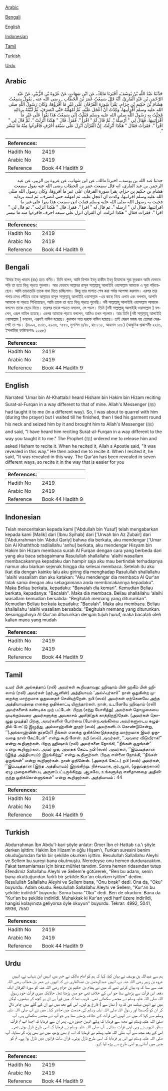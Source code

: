 [Arabic](#arabic)

[Bengali](#bengali)

[English](#english)

[Indonesian](#indonesian)

[Tamil](#tamil)

[Turkish](#turkish)

[Urdu](#urdu)

## Arabic


<div dir="rtl" lang="ar" style={{fontSize:'larger',backgroundColor:'#f8f9fa',padding:20}}>
حَدَّثَنَا عَبْدُ اللَّهِ بْنُ يُوسُفَ، أَخْبَرَنَا مَالِكٌ، عَنِ ابْنِ شِهَابٍ، عَنْ عُرْوَةَ بْنِ الزُّبَيْرِ، عَنْ عَبْدِ الرَّحْمَنِ بْنِ عَبْدٍ الْقَارِيِّ، أَنَّهُ قَالَ سَمِعْتُ عُمَرَ بْنَ الْخَطَّابِ ـ رضى الله عنه ـ يَقُولُ سَمِعْتُ هِشَامَ بْنَ حَكِيمِ بْنِ حِزَامٍ، يَقْرَأُ سُورَةَ الْفُرْقَانِ عَلَى غَيْرِ مَا أَقْرَؤُهَا، وَكَانَ رَسُولُ اللَّهِ صلى الله عليه وسلم أَقْرَأَنِيهَا، وَكِدْتُ أَنْ أَعْجَلَ عَلَيْهِ، ثُمَّ أَمْهَلْتُهُ حَتَّى انْصَرَفَ، ثُمَّ لَبَّبْتُهُ بِرِدَائِهِ فَجِئْتُ بِهِ رَسُولَ اللَّهِ صلى الله عليه وسلم فَقُلْتُ إِنِّي سَمِعْتُ هَذَا يَقْرَأُ عَلَى غَيْرِ مَا أَقْرَأْتَنِيهَا، فَقَالَ لِي ‏"‏ أَرْسِلْهُ ‏"‏‏.‏ ثُمَّ قَالَ لَهُ ‏"‏ اقْرَأْ ‏"‏‏.‏ فَقَرَأَ‏.‏ قَالَ ‏"‏ هَكَذَا أُنْزِلَتْ ‏"‏‏.‏ ثُمَّ قَالَ لِي ‏"‏ اقْرَأْ ‏"‏‏.‏ فَقَرَأْتُ فَقَالَ ‏"‏ هَكَذَا أُنْزِلَتْ‏.‏ إِنَّ الْقُرْآنَ أُنْزِلَ عَلَى سَبْعَةِ أَحْرُفٍ فَاقْرَءُوا مِنْهُ مَا تَيَسَّرَ ‏"‏‏.‏
</div>
<div style={{backgroundColor:'#f8f9fa',padding:20, marginBottom: 10}}><table> <thead> <tr> <th>References:</th> <th></th> </tr> </thead> <tbody><tr><td>Hadith No</td><td>2419</td></tr><tr><td>Arabic No</td><td>2419</td></tr><tr><td>Reference</td><td>Book 44 Hadith 9</td></tr></tbody></table></div>


<div dir="rtl" lang="ar" style={{fontSize:'larger',backgroundColor:'#f8f9fa',padding:20}}>
حدثنا عبد الله بن يوسف، اخبرنا مالك، عن ابن شهاب، عن عروة بن الزبير، عن عبد الرحمن بن عبد القاري، انه قال سمعت عمر بن الخطاب رضى الله عنه يقول سمعت هشام بن حكيم بن حزام، يقرا سورة الفرقان على غير ما اقروها، وكان رسول الله صلى الله عليه وسلم اقرانيها، وكدت ان اعجل عليه، ثم امهلته حتى انصرف، ثم لببته بردايه فجيت به رسول الله صلى الله عليه وسلم فقلت اني سمعت هذا يقرا على غير ما اقراتنيها، فقال لي " ارسله ". ثم قال له " اقرا ". فقرا. قال " هكذا انزلت ". ثم قال لي " اقرا ". فقرات فقال " هكذا انزلت. ان القران انزل على سبعة احرف فاقرءوا منه ما تيسر
</div>
<div style={{backgroundColor:'#f8f9fa',padding:20, marginBottom: 10}}><table> <thead> <tr> <th>References:</th> <th></th> </tr> </thead> <tbody><tr><td>Hadith No</td><td>2419</td></tr><tr><td>Arabic No</td><td>2419</td></tr><tr><td>Reference</td><td>Book 44 Hadith 9</td></tr></tbody></table></div>

## Bengali


<div dir="ltr" lang="bn" style={{fontSize:'larger',backgroundColor:'#f8f9fa',padding:20}}>
‘উমার ইবনু খাত্তাব (রাঃ) হতে বর্ণিত। তিনি বলেন, আমি হিশাম ইবনু হাকীম ইবনু হিযামকে সূরা ফুরকান আমি যেভাবে পড়ি তা হতে ভিন্ন পড়তে শুনলাম। আর যেভাবে আল্লাহর রাসূল সাল্লাল্লাহু আলাইহি ওয়াসাল্লাম আমাকে এ সূরা পড়িয়েছেন। আমি তাড়াতাড়ি তাকে বাধা দিতে চাচ্ছিলাম। কিন্তু তার সালাত শেষ করা পর্যন্ত অপেক্ষা করলাম। এরপর তার গলায় চাদর পেঁচিয়ে তাকে আল্লাহর রাসূল সাল্লাল্লাহু আলাইহি ওয়াসাল্লাম -এর কাছে নিয়ে এলাম এবং বললাম, আপনি আমাকে যা পড়তে শিখিয়েছেন, আমি তাকে তা হতে ভিন্ন পড়তে শুনেছি। নবী সাল্লাল্লাহু আলাইহি ওয়াসাল্লাম আমাকে বললেন তাকে ছেড়ে দিতে। তারপর তাকে পড়তে বললেন, সে পড়ল। তিনি [নবী সাল্লাল্লাহু আলাইহি ওয়াসাল্লাম ] বললেন, এরূপ নাযিল হয়েছে। এরপর আমাকে পড়তে বললেন, আমিও তখন পড়লাম। আর তিনি [নবী সাল্লাল্লাহু আলাইহি ওয়াসাল্লাম ] বললেন, এরূপই নাযিল হয়েছে। কুরআন সাত হরফে নাযিল হয়েছে। তাই যেরূপ সহজ হয় তোমরা সেরূপেই তা পড়। (৪৯৯২, ৫০৪১, ২৯৩৬, ৭৫৫০, মুসলিম ৬/৪৮, হাঃ ৮১৮, আহমাদ ১৫৮) (আধুনিক প্রকাশনীঃ ২২৪১, ইসলামিক ফাউন্ডেশনঃ ২২৫৮)
</div>
<div style={{backgroundColor:'#f8f9fa',padding:20, marginBottom: 10}}><table> <thead> <tr> <th>References:</th> <th></th> </tr> </thead> <tbody><tr><td>Hadith No</td><td>2419</td></tr><tr><td>Arabic No</td><td>2419</td></tr><tr><td>Reference</td><td>Book 44 Hadith 9</td></tr></tbody></table></div>

## English


<div dir="ltr" lang="en" style={{fontSize:'larger',backgroundColor:'#f8f9fa',padding:20}}>
Narrated 'Umar bin Al-Khattab:I heard Hisham bin Hakim bin Hizam reciting Surat-al-Furqan in a way different to that of mine. Allah's Messenger (ﷺ) had taught it to me (in a different way). So, I was about to quarrel with him (during the prayer) but I waited till he finished, then I tied his garment round his neck and seized him by it and brought him to Allah's Messenger (ﷺ) and said, "I have heard him reciting Surat-al-Furqan in a way different to the way you taught it to me." The Prophet (ﷺ) ordered me to release him and asked Hisham to recite it. When he recited it, Allah s Apostle said, "It was revealed in this way." He then asked me to recite it. When I recited it, he said, "It was revealed in this way. The Qur'an has been revealed in seven different ways, so recite it in the way that is easier for you
</div>
<div style={{backgroundColor:'#f8f9fa',padding:20, marginBottom: 10}}><table> <thead> <tr> <th>References:</th> <th></th> </tr> </thead> <tbody><tr><td>Hadith No</td><td>2419</td></tr><tr><td>Arabic No</td><td>2419</td></tr><tr><td>Reference</td><td>Book 44 Hadith 9</td></tr></tbody></table></div>

## Indonesian


<div dir="ltr" lang="id" style={{fontSize:'larger',backgroundColor:'#f8f9fa',padding:20}}>
Telah menceritakan kepada kami ['Abdullah bin Yusuf] telah mengabarkan kepada kami [Malik] dari [Ibnu Syihab] dari ['Urwah bin Az Zubair] dari ['Abdurrahman bin 'Abdul Qariy] bahwa dia berkata, aku mendengar ['Umar bin Al Khaththob radliallahu 'anhu] berkata, aku mendengar Hisyam bin Hakim bin Hizam membaca surah Al Furqan dengan cara yang berbeda dari yang aku baca sebagaimana Rasulullah shallallahu 'alaihi wasallam membacakannya kepadaku dan hampir saja aku mau bertindak terhadapnya namun aku biarkan sejenak hingga dia selesai membaca. Setelah itu aku ikat dia dengan kainku lalu aku giring dia menghadap Rasulullah shallallahu 'alaihi wasallam dan aku katakan: "Aku mendengar dia membaca Al Qur'an tidak sama dengan aku sebagaimana anda membacakannya kepadaku". Maka Beliau berkata, kepadaku: "Bawalah dia kemari". Kemudian Beliau berkata, kepadanya: "Bacalah". Maka dia membaca. Beliau shallallahu 'alaihi wasallam kemudian bersabda: "Begitulah memang yang diturunkan". Kemudian Beliau berkata kepadaku: "Bacalah". Maka aku membaca. Beliau shallallahu 'alaihi wasallam bersabda: "Begitulah memang yang diturunkan. Sesungguhnya Al Qur'an diturunkan dengan tujuh huruf, maka bacalah oleh kalian mana yang mudah
</div>
<div style={{backgroundColor:'#f8f9fa',padding:20, marginBottom: 10}}><table> <thead> <tr> <th>References:</th> <th></th> </tr> </thead> <tbody><tr><td>Hadith No</td><td>2419</td></tr><tr><td>Arabic No</td><td>2419</td></tr><tr><td>Reference</td><td>Book 44 Hadith 9</td></tr></tbody></table></div>

## Tamil


<div dir="ltr" lang="ta" style={{fontSize:'larger',backgroundColor:'#f8f9fa',padding:20}}>
உமர் பின் அல்கத்தாப் (ரலி) அவர்கள் கூறியதாவது: ஹிஷாம் பின் ஹகீம் பின் ஹிஸாம் (ரலி) அவர்கள் (குர்ஆனின்) அத்தியாயம் ‘அல்ஃபுர்காû” நான் ஓதுகின்ற முறைக்கு மாற்றமாக ஓதுவதைச் செவியுற்றேன். நபி (ஸல்) அவர்கள் ஏற்கெனவே அந்த அத்தியாயத்தை எனக்கு ஓதிக்காட்டி யிருந்தார்கள். நான், உடனேயே ஹிஷாம் (ரலி) அவர்களைக் கண்டிக்க முற் பட்டேன். பிறகு (சற்று யோசித்து) அவர்கள் தொழுகையை முடிக்கும்வரை அவர்களுக்கு அவகாசம் அளித்(துக் காத்திருந்)தேன். (அவர்கள் தொழுது முடித்த) பிறகு, அவர்களின் போர்வை (போன்றஅங்கி)யை அவர்களுடைய கழுத்தில் போட்டு இழுத்து, அல்லாஹ்வின் தூதர் (ஸல்) அவர்களிடம் கொண்டுசென்று, ‘‘(அல்லாஹ்வின் தூதரே!) நீங்கள் எனக்கு ஓதிக்கொடுத்ததற்கு மாற்றமாக இவர் ஓதுவதை நான் கேட்டேன்” என்று கூறி னேன். நபி (ஸல்) அவர்கள், ‘‘அவரை விடுவீராக!” என்று கூறினார்கள். பிறகு ஹிஷாம் (ரலி) அவர்களை நோக்கி, ‘‘நீங்கள் ஓதுங்கள்” என்று கூறினார்கள். அவர் ஓத, அதைக் கேட்ட நபி (ஸல்) அவர்கள், ‘‘இப்படித்தான் (இந்த அத்தியாயம்) இறங்கிற்று” என்று கூறினார்கள். பிறகு என்னை நோக்கி, ‘‘நீங்கள் ஓதுங்கள்” என்று கூறினார்கள். நான் ஓதினேன். (அதைக் கேட்ட) நபி (ஸல்) அவர்கள், ‘‘இப்படித்தான் (இந்த அத்தியாயம்) இறங்கிற்று. நிச்சயமாக, குர்ஆன், (ஓதுவதற்கான) ஏழு முறைகளின்படி அருளப்பட்டிருக்கிறது. ஆகவே, உங்களுக்கு எளிதானதை அதிலிருந்து ஓதிக்கொள்ளுங்கள்” என்று கூறினார்கள். அத்தியாயம் : 44
</div>
<div style={{backgroundColor:'#f8f9fa',padding:20, marginBottom: 10}}><table> <thead> <tr> <th>References:</th> <th></th> </tr> </thead> <tbody><tr><td>Hadith No</td><td>2419</td></tr><tr><td>Arabic No</td><td>2419</td></tr><tr><td>Reference</td><td>Book 44 Hadith 9</td></tr></tbody></table></div>

## Turkish


<div dir="ltr" lang="tr" style={{fontSize:'larger',backgroundColor:'#f8f9fa',padding:20}}>
Abdurrahman İbn Abdu'l-kari şöyle anlatır: Ömer İbn el-Hattab r.a.'ı şöyle derken işittim: Hakim İbn Hizam'ın oğlu Hişam'ı, Furkan suresini benim okuduğumdan farklı bir şekilde okurken işittim. Resulullah Sallallahu Aleyhi ve Sellem bu sureyi bana okutmuştu. Neredeyse onu hemen durduracaktım. Fakat tamamlaması için biraz mühlet tanıdım. Sonra hemen ridasından tutup Efendimiz Sallallahu Aleyhi ve Sellem'e götürerek, "Ben bu adamı, senin bana okuttuğundan farklı bir şekilde Kur'an okurken işittim" dedim. Resulullah Sallallahu Aleyhi ve Sellem bana, "Onu bırak" dedi. Ona da, "Oku" buyurdu. Adam okudu. Resulullah Sallallahu Aleyhi ve Sellem, "Kur'an bu şekilde indirildi" buyurdu. Sonra bana "Oku" dedi. Ben de okudum. Bana da "Kur'an bu şekilde indirildi. Muhakkak ki Kur'an yedi harf üzere indirildi, hangisi kolayınıza geliyorsa öyle okuyun" buyurdu. Tekrar: 4992, 5041, 6936, 7550
</div>
<div style={{backgroundColor:'#f8f9fa',padding:20, marginBottom: 10}}><table> <thead> <tr> <th>References:</th> <th></th> </tr> </thead> <tbody><tr><td>Hadith No</td><td>2419</td></tr><tr><td>Arabic No</td><td>2419</td></tr><tr><td>Reference</td><td>Book 44 Hadith 9</td></tr></tbody></table></div>

## Urdu


<div dir="rtl" lang="ur" style={{fontSize:'larger',backgroundColor:'#f8f9fa',padding:20}}>
ہم سے عبداللہ بن یوسف نے بیان کیا، کہا کہ ہم کو امام مالک نے خبر دی، انہیں ابن شہاب نے، انہیں عروہ بن زبیر رضی اللہ عنہ نے، انہیں عبدالرحمٰن بن عبدالقاری نے کہ انہوں نے عمر بن خطاب رضی اللہ عنہ سے سنا کہ وہ بیان کرتے تھے کہ میں نے ہشام بن حکیم بن حزام رضی اللہ عنہ کو سورۃ الفرقان ایک دفعہ اس قرآت سے پڑھتے سنا جو اس کے خلاف تھی جو میں پڑھتا تھا۔ حالانکہ میری قرآت خود رسول اللہ صلی اللہ علیہ وسلم نے مجھے سکھائی تھی۔ قریب تھا کہ میں فوراً ہی ان پر کچھ کر بیٹھوں، لیکن میں نے انہیں مہلت دی کہ وہ ( نماز سے ) فارغ ہو لیں۔ اس کے بعد میں نے ان کے گلے میں چادر ڈال کر ان کو گھسیٹا اور رسول اللہ صلی اللہ علیہ وسلم کی خدمت میں حاضر کیا۔ میں نے آپ صلی اللہ علیہ وسلم سے کہا کہ میں نے انہیں اس قرآت کے خلاف پڑھتے سنا ہے جو آپ نے مجھے سکھائی ہے۔ آپ صلی اللہ علیہ وسلم نے مجھ سے فرمایا کہ پہلے انہیں چھوڑ دے۔ پھر ان سے فرمایا کہ اچھا اب تم قرآت سناؤ۔ انہوں نے وہی اپنی قرآت سنائی۔ آپ صلی اللہ علیہ وسلم نے فرمایا کہ اسی طرح نازل ہوئی تھی۔ اس کے بعد مجھ سے آپ صلی اللہ علیہ وسلم نے فرمایا کہ اب تم بھی پڑھو، میں نے بھی پڑھ کر سنایا۔ آپ صلی اللہ علیہ وسلم نے اس پر فرمایا کہ اسی طرح نازل ہوئی۔ قرآن سات قراتوں میں نازل ہوا ہے۔ تم کو جس میں آسانی ہو اسی طرح سے پڑھ لیا کرو۔
</div>
<div style={{backgroundColor:'#f8f9fa',padding:20, marginBottom: 10}}><table> <thead> <tr> <th>References:</th> <th></th> </tr> </thead> <tbody><tr><td>Hadith No</td><td>2419</td></tr><tr><td>Arabic No</td><td>2419</td></tr><tr><td>Reference</td><td>Book 44 Hadith 9</td></tr></tbody></table></div>
